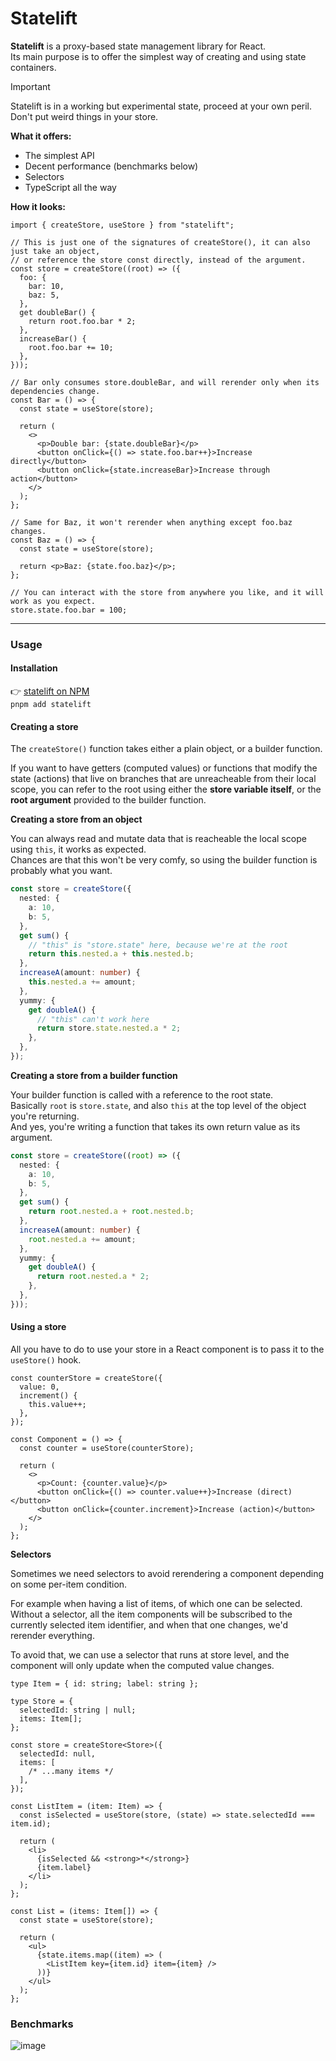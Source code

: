 # Statelift

**Statelift** is a proxy-based state management library for React.
\
Its main purpose is to offer the simplest way of creating and using state containers.

> [!IMPORTANT]  
> Statelift is in a working but experimental state, proceed at your own peril.
> \
> Don't put weird things in your store.

**What it offers:**

- The simplest API
- Decent performance (benchmarks below)
- Selectors
- TypeScript all the way

**How it looks:**

```tsx
import { createStore, useStore } from "statelift";

// This is just one of the signatures of createStore(), it can also just take an object,
// or reference the store const directly, instead of the argument.
const store = createStore((root) => ({
  foo: {
    bar: 10,
    baz: 5,
  },
  get doubleBar() {
    return root.foo.bar * 2;
  },
  increaseBar() {
    root.foo.bar += 10;
  },
}));

// Bar only consumes store.doubleBar, and will rerender only when its dependencies change.
const Bar = () => {
  const state = useStore(store);

  return (
    <>
      <p>Double bar: {state.doubleBar}</p>
      <button onClick={() => state.foo.bar++}>Increase directly</button>
      <button onClick={state.increaseBar}>Increase through action</button>
    </>
  );
};

// Same for Baz, it won't rerender when anything except foo.baz changes.
const Baz = () => {
  const state = useStore(store);

  return <p>Baz: {state.foo.baz}</p>;
};

// You can interact with the store from anywhere you like, and it will work as you expect.
store.state.foo.bar = 100;
```

---

### Usage

#### Installation

:point_right: [statelift on NPM](http://npmjs.com/package/statelift)
\
`pnpm add statelift`

#### Creating a store

The `createStore()` function takes either a plain object, or a builder function.

If you want to have getters (computed values) or functions that modify the state (actions) that live on
branches that are unreacheable from their local scope, you can refer to the root using either the **store variable
itself**, or the **root argument** provided to the builder function.

**Creating a store from an object**

You can always read and mutate data that is reacheable the local scope using `this`, it works as expected.
\
Chances are that this won't be very comfy, so using the builder function is probably what you want.

```ts
const store = createStore({
  nested: {
    a: 10,
    b: 5,
  },
  get sum() {
    // "this" is "store.state" here, because we're at the root
    return this.nested.a + this.nested.b;
  },
  increaseA(amount: number) {
    this.nested.a += amount;
  },
  yummy: {
    get doubleA() {
      // "this" can't work here
      return store.state.nested.a * 2;
    },
  },
});
```

**Creating a store from a builder function**

Your builder function is called with a reference to the root state.
\
Basically `root` is `store.state`, and also `this` at the top level of the object you're returning.
\
And yes, you're writing a function that takes its own return value as its argument.

```ts
const store = createStore((root) => ({
  nested: {
    a: 10,
    b: 5,
  },
  get sum() {
    return root.nested.a + root.nested.b;
  },
  increaseA(amount: number) {
    root.nested.a += amount;
  },
  yummy: {
    get doubleA() {
      return root.nested.a * 2;
    },
  },
}));
```

#### Using a store

All you have to do to use your store in a React component is to pass it to the `useStore()` hook.

```tsx
const counterStore = createStore({
  value: 0,
  increment() {
    this.value++;
  },
});

const Component = () => {
  const counter = useStore(counterStore);

  return (
    <>
      <p>Count: {counter.value}</p>
      <button onClick={() => counter.value++}>Increase (direct)</button>
      <button onClick={counter.increment}>Increase (action)</button>
    </>
  );
};
```

**Selectors**

Sometimes we need selectors to avoid rerendering a component depending on some per-item condition.

For example when having a list of items, of which one can be selected.
\
Without a selector, all the item components will be subscribed to the currently selected item identifier, and
when that one changes, we'd rerender everything.

To avoid that, we can use a selector that runs at store level, and the component will only update when the
computed value changes.

```tsx
type Item = { id: string; label: string };

type Store = {
  selectedId: string | null;
  items: Item[];
};

const store = createStore<Store>({
  selectedId: null,
  items: [
    /* ...many items */
  ],
});

const ListItem = (item: Item) => {
  const isSelected = useStore(store, (state) => state.selectedId === item.id);

  return (
    <li>
      {isSelected && <strong>*</strong>}
      {item.label}
    </li>
  );
};

const List = (items: Item[]) => {
  const state = useStore(store);

  return (
    <ul>
      {state.items.map((item) => (
        <ListItem key={item.id} item={item} />
      ))}
    </ul>
  );
};
```

### Benchmarks

![image](https://github.com/3rd/statelift/assets/59587503/eb09b938-3bfe-4283-8f46-ac14dd572da8)
